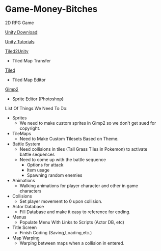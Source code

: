 # Game-Money-Bitches
2D RPG Game

[Unity Download](https://unity3d.com/get-unity/download)

[Unity Tutorials](https://unity3d.com/learn/tutorials?_ga=2.7882482.1963065135.1506125152-1551424344.1506125152)

[Tiled2Unity](http://www.seanba.com/tiled2unity)
 - Tiled Map Transfer
 
[Tiled](http://www.mapeditor.org/)
 - Tiled Map Editor
 
[Gimp2](https://www.gimp.org/downloads/)
 - Sprite Editor (Photoshop)

List Of Things We Need To Do:

* Sprites
   - We need to make custom sprites in Gimp2 so we don't get sued for copyright.
* TileMaps
  - Need to Make Custom Tilesets Based on Theme.
* Battle System
   - Need collisions in tiles (Tall Grass Tiles in Pokemon) to activate battle sequences
   - Need to come up with the battle sequence
      - Options for attack
      - Item usage
      - Spawning random enemies 
* Animations
   - Walking animations for player character and other in game characters
* Collisions
   - Set player movement to 0 upon collision.
* Actor Database
   - Fill Database and make it easy to reference for coding.
* Menus
    - Populate Menu With Links to Scripts (Actor DB, etc)
* Title Screen
    - Finish Coding (Saving,Loading,etc.)
* Map Warping
    - Warping between maps when a collision in entered.








